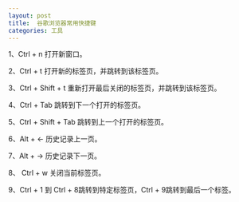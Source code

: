 ```yaml
---
layout: post
title:  谷歌浏览器常用快捷键
categories: 工具
---
```


1、Ctrl + n 打开新窗口。

2、Ctrl + t 打开新的标签页，并跳转到该标签页。

3、Ctrl + Shift + t 重新打开最后关闭的标签页，并跳转到该标签页。

4、Ctrl + Tab 跳转到下一个打开的标签页。

5、Ctrl + Shift + Tab 跳转到上一个打开的标签页。

6、Alt + ←  历史记录上一页。

7、Alt + →  历史记录下一页。

8、 Ctrl + w  关闭当前标签页。

9、Ctrl + 1 到 Ctrl + 8跳转到特定标签页，Ctrl + 9跳转到最后一个标签。